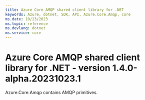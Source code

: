```yaml
---
title: Azure Core AMQP shared client library for .NET
keywords: Azure, dotnet, SDK, API, Azure.Core.Amqp, core
ms.date: 10/23/2023
ms.topic: reference
ms.devlang: dotnet
ms.service: core
---
```

# Azure Core AMQP shared client library for .NET - version 1.4.0-alpha.20231023.1 


Azure.Core.Amqp contains AMQP primitives. 

